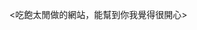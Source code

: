 <吃飽太閒做的網站，能幫到你我覺得很開心>
<html lang="zh-Hant">
  <head>
    <meta charset="utf-8" />
    <meta name="viewport" content="width=device-width, initial-scale=1" />
    <title>147測驗｜單一檔案版</title>
    <style>
                  /* 回首頁浮動按鈕 */
            #homeBtn {
        position: absolute;
        top: 100px;               /* 深色模式在20px，這裡放在它下方 */
        right: 20px;
        padding: 10px 20px;
        background: #28a745;
        color: #fff;
        border: none;
        border-radius: 8px;
        text-decoration: none;
        font-size: 1em;
        box-shadow: 0 4px 12px rgba(0,0,0,.15);
        transition: background .3s, transform .2s, box-shadow .2s;
        z-index: 1000;
      }
      #homeBtn:hover {
        background: #218838;
        transform: translateY(-2px);
        box-shadow: 0 6px 16px rgba(0,0,0,.25);
      }
      body.dark #homeBtn {
        background: #2e7d32;
      }
      body.dark #homeBtn:hover {
        background: #25652a;
      }

                  body {
                    font-family: Arial, sans-serif;
                    margin: 0;
                    padding: 40px;
                    font-size: 1.6em;
                    background: #f0f4f8;
                    color: #000;
                    transition: background-color 0.5s, color 0.5s;
                  }
                  body.dark { background: #121212; color: #fff; }
                  #container {
                    max-width: 1200px; margin: auto; background: #fff; padding: 40px;
                    border-radius: 20px; box-shadow: 0 0 10px rgba(0,0,0,.1);
                    transition: background-color .5s, color .5s;
                  }
                  body.dark #container { background: #1e1e1e; }
                  .hidden { display: none; }
                  h1, h2 { text-align: center; font-size: 2.4em; }
                  #rules {
                    background: #e9ecef; padding: 20px; margin-bottom: 40px;
                    border-radius: 10px; font-size: 1.2em;
                  }
                  body.dark #rules { background: #333; }
                  .btn {
                    background: #007bff; color: #fff; border: none; padding: 20px 40px;
                    margin: 10px; border-radius: 10px; cursor: pointer; font-size: 1.2em;
                    transition: background-color .3s;
                  }
                  .btn:hover { background: #0056b3; }
                  #leaveBtn { background: #dc3545; }
                  #progress, #timer { font-weight: bold; font-size: 1.4em; }
                  .progress-container {
                    background: #ddd; height: 10px; border-radius: 5px; margin-top: 20px; overflow: hidden;
                  }
                  body.dark .progress-container { background: #555; }
                  .progress-bar { height: 100%; width: 0; background: #007bff; transition: width .6s ease; }
                  .question { margin: 40px 0 20px; font-size: 1.8em; }
                  .options label { display: block; margin-bottom: 16px; font-size: 1.4em; }
                  table { width: 100%; border-collapse: collapse; margin-top: 40px; font-size: 1.2em; }
                  th, td { border: 1px solid #ccc; padding: 16px; text-align: left; }
                  tr.wrong { background-color: #ffe6e6; }
                  body.dark tr.wrong { background-color: #661111; }
                  #darkModeToggle {
                    position: absolute; top: 20px; right: 20px; padding: 10px 20px;
                    background: #333; color: #fff; border: none; border-radius: 8px; cursor: pointer; font-size: 1em;
                    transition: background .3s;
                  }
                  #darkModeToggle:hover { background: #555; }
    </style>
  </head>
  <body>
    <button id="darkModeToggle">深色模式 / Dark Mode</button>
    <a id="homeBtn" href="https://hisausage7.github.io/147test/" title="回首頁"
      >🏠 回首頁</a
    >

    <div id="container">
      <div id="welcome">
        <h1>147測驗M9校內考</h1>
        <div id="rules">
          <p><strong>考試注意事項 / Exam Rules:</strong></p>
          <p>
            1. 請輸入姓名後才能開始作答。 / You must enter your name to start
            the quiz.
          </p>
          <p>
            2. 考試限時80分鐘，自動倒數。 / The quiz is timed for 80 minutes,
            countdown starts immediately.
          </p>
          <p>
            3. 作答途中可隨時點擊「離開考試」提前結束。 / You can click "Leave
            Quiz" anytime to finish early.
          </p>
          <p>
            4. 完成後會自動顯示所有答題結果與成績。 / Results and scores will be
            displayed after completion.
          </p>
          <p>
            5. 答對題目顯示O，答錯題目顯示X。 / Correct answers will show O,
            incorrect answers will show X.
          </p>
          <p>
            6. 測驗過程為亂序出題。 / The test process was chaotic and
            disordered in setting questions.
          </p>
          <p>!版權及源代碼所有-航機系008沈崑宸!</p>
          <p>!僅作為自我測驗使用!</p>
        </div>
        <input
          type="text"
          id="nameInput"
          placeholder="輸入姓名 / Enter your name"
          style="width:100%;padding:8px;margin-bottom:10px;font-size:1.4em;"
        />
        <input
          type="number"
          id="questionLimit"
          placeholder="輸入題數,至多102題 / Enter number of questions"
          style="width:100%;padding:8px;margin-bottom:10px;font-size:1.4em;"
        />
        <button id="startBtn" class="btn">開始測驗 / Start Quiz</button>
      </div>

      <div id="quiz" class="hidden">
        <div>
          <span id="welcomeName"></span>
          <span id="timer" style="float:right">80:00</span>
        </div>
        <div id="progress">
          題數: <span id="current">0</span> / <span id="total">0</span>
        </div>
        <div class="progress-container">
          <div id="progressBar" class="progress-bar"></div>
        </div>
        <div class="question" id="questionText"></div>
        <div class="options" id="options"></div>
        <button id="prevBtn" class="btn" style="background:#6c757d">
          上一題 / Previous
        </button>
        <button id="leaveBtn" class="btn">離開考試 / Leave Quiz</button>
      </div>

      <div id="results" class="hidden">
        <h2>測驗結果 / Results</h2>
        <div>
          <button id="retryBtn" class="btn">重新開始 / Retry</button>
          <button id="showWrongBtn" class="btn" style="background:#ffc107">
            只看錯題 / Wrong Only
          </button>
          <button id="showAllBtn" class="btn">看全部結果 / Show All</button>
        </div>
        <table>
          <thead>
            <tr>
              <th>題目</th>
              <th>您的答案</th>
              <th>正確答案</th>
              <th>結果</th>
            </tr>
          </thead>
          <tbody id="resultsBody"></tbody>
        </table>
        <div
          id="scoreSummary"
          style="text-align:center;margin-top:20px;font-size:1.2em"
        ></div>
      </div>
    </div>

    <script>
      document.addEventListener("DOMContentLoaded", function () {
        const questions = [
          { question: "The area in the brain that processes information from the eyes is known as the visual:",
            options: ["A. centre", "B. nerve", "C. cortex"], answer: "C" },
          { question: "Long sighted people have an eyeball that is:",
            options: ["A. shorter than normal","B. longer than normal","C. oval"], answer: "A" },
          { question: "Peripheral vision occurs through the action of the:",
            options: ["A. cones","B. rods","C. cornea"], answer: "B" },
          { question: "When the intensity of light increases, the pupil of the eye will:",
            options: ["A. grow smaller","B. grow larger","C. not be affected"], answer: "A" },
          { question: "The region of the retina that produces the highest visual acuity is the:",
            options: ["A. periphery","B. fovea","C. choroid"], answer: "B" },
          { question: "When damage occurs to the eardrum or the ossicles, the type of deafness that may occur is known as:",
            options: ["A. presbycusis","B. noise induced hearing loss","C. conductive deafness"], answer: "C" },
          { question: "The otoliths in the inner ear detect:",
            options: ["A. angular movement","B. linear acceleration","C. high tone sound"], answer: "B" },
          { question: "The second action level that requires the use of warning signs occurs at:",
            options: ["A. 90db","B. 85db","C. 140db"], answer: "A" },
          { question: "The Time Weighted Average Sound Level (TWA) above which permanent deafness can occur is:",
            options: ["A. 80db","B. 90db","C. 150db"], answer: "B" },
          { question: "Balance is maintained by the action of the:",
            options: ["A. ossicles and the cochlea","B. tympanic and basilar membranes","C. otoliths and the semi-circular canals"], answer: "C" },
          { question: "Motor Programmes are stored in the:",
            options: ["A. long-term memory as behavioural sub-routines","B. short-term memory as reflex actions","C. sensory stores as automatic actions"], answer: "A" },
          { question: "The capacity of the short-term memory may be increased by:",
            options: ["A. rehearsing information","B. breaking information into 'chunks'","C. transferring information into long-term memory"], answer: "B" },
          { question: "The maximum number of unrelated items of information that can be stored in the working memory at any one time is normally limited to between:",
            options: ["A. 4 and 5","B. 5 and 9","C. 9 and 11"], answer: "B" },
          { question: "Information can be held in the working memory for:",
            options: ["A. 5 to 10 minutes","B. 1 to 2 seconds","C. 10 to 20 seconds"], answer: "C" },
          { question: "Amnesia tends to affect the:",
            options: ["A. episodic memory","B. echoic memory","C. semantic memory"], answer: "A" },
          { question: "Overhearing your name mentioned whilst engaged in a separate conversation is known as:",
            options: ["A. focused attention","B. divided attention","C. cocktail party effect"], answer: "C" },
          { question: "The most accurate and enduring part of the long-term memory is the:",
            options: ["A. semantic memory","B. episodic memory","C. iconic memory"], answer: "A" },
          { question: "We need an attention gaining mechanism because the:",
            options: ["A. episodic memory is unreliable","B. capacity of the sensory stores is limited","C. capacity of the working memory store is limited"], answer: "C" },
          { question: "Claustrophobia is associated with:",
            options: ["A. confined spaces","B. heights","C. body measurements"], answer: "A" },
          { question: "The distance that a person with normal hearing should be able to hear an average conversational voice in a quiet room is:",
            options: ["A. three metres or nine feet","B. two metres or six feet","C. four metres or twelve feet"], answer: "B" },
          { question: "The term 'risky shift' is:",
            options: ["A. the early morning shift","B. a shift that has experienced disrupted sleep patterns","C. the tendency of a group to make a more risky decision than an individual"], answer: "C" },
          { question: "The behaviour of an individual working as an aircraft engineer is ideally:",
            options: ["A. goal and person directed","B. goal directed only","C. person directed only"], answer: "A" },
          { question: "When a democratic leader has to reach a non-urgent decision he/she would:",
            options: ["A. make the decision and then tell the group","B. invite suggestions from the group and then make the decision","C. leave the group to make the decision"], answer: "B" },
          { question: "Personality is:",
            options: ["A. resistant to change","B. easily modified by experience","C. easily changed by discipline"], answer: "A" },
          { question: "A person is more likely to comply with a decision made by someone with:",
            options: ["A. more experience","B. higher status","C. a stronger personality"], answer: "B" },
          { question: "A decision made by a group, compared to that made by an individual tends to be:",
            options: ["A. worse and over-cautious","B. better but less extreme","C. better but more extreme"], answer: "C" },
          { question: "If you are a good leader you will ideally make people:",
            options: ["A. do what they do not want to do","B. want to do what you want them to do","C. want to do what they want to do"], answer: "B" },
          { question: "When an individual feels driven to conform to colleague's views it is normally as result of:",
            options: ["A. groupthink","B. group culture","C. peer pressure"], answer: "C" },
          { question: "Diffusion of responsibility occurs when:",
            options: ["A. each team member assumes someone else is going to do the work","B. there is no appointed leader","C. two groups are engaged on one task"], answer: "A" },
          { question: "The desire of a group to reach collective agreement at the expense of rational decision making is called:",
            options: ["A. The Hawthorne Effect","B. Groupthink","C. Peer pressure"], answer: "B" },
          { question: "An individual who relies on his/her lack of effort going unnoticed within the collective effort of a group is engaging in:",
            options: ["A. peer pressure","B. group polarisation","C. social loafing"], answer: "C" },
          { question: "A manager who permits staff to make their own decisions within prescribed limits is exercising:",
            options: ["A. permissive leadership","B. democratic leadership","C. autocratic leadership"], answer: "A" },
          { question: "In the hierarchy of human needs the initial needs are:",
            options: ["A. self-esteem","B. physical","C. social"], answer: "B" },
          { question: "When a certifying engineer signs a Certificate of Release to Service for work done by non-certifying staff, the responsibility for the actual work done:",
            options: ["A. remains with those who carried it out","B. passes to the supervisor of the work","C. passes to the person making the certifying signature"], answer: "C" },
          { question: "The correct sequence for managing a task is:",
            options: ["A. organise, motivate, plan and control","B. plan, organise, motivate and control","C. plan, control, organise and motivate"], answer: "B" },
          { question: "The culture of an organisation is the:",
            options: ["A. way they do things","B. type of work they do","C. management structure"], answer: "A" },
          { question: "Group polarisation results in:",
            options: ["A. more extreme decisions","B. less extreme decisions","C. no decisions"], answer: "A" },
          { question: "An organisation acquires a safety culture when:",
            options: ["A. it is introduced as company policy","B. it develops amongst the staff","C. it is included in the Mission Statement"], answer: "B" },
          { question: "Motivation is:",
            options: ["A. making an individual to do something","B. how quickly an individual does something","C. the individual's will to do something"], answer: "C" },
          { question: "Circadian rhythms have a time cycle of approximately:",
            options: ["A. 7 days","B. 23 hours","C. 25 hours"], answer: "C" },
          { question: "The cycle of REM sleep occurs every:",
            options: ["A. 60 minutes","B. 90 minutes","C. 30 minutes"], answer: "B" },
          { question: "A person is classified as being obese if their body mass index is over:",
            options: ["A. 30","B. 25","C. 20"], answer: "A" },
          { question: "When a person is short of oxygen and compensates by increasing their rate and depth of breathing, the process is called:",
            options: ["A. anoxia","B. hypoxia","C. hyperventilation"], answer: "C" },
          { question: "When taking a new prescribed medication for the first time you should:",
            options: ["A. give it a 24 hour trial before reporting for duty","B. not report for duty until you have completed the course","C. carry on as normal"], answer: "A" },
          { question: "One unit of alcohol is roughly equivalent to",
            options: ["A. half a pint of beer or a 125ml glass of wine or a single measure of spirit",
                     "B. one pint of beer or 250ml glass of wine or a double measure of spirit",
                     "C. one pint of beer or a half standard glass of wine or spirit"], answer: "A" },
          { question: "The effect of 'Jet Lag' is more pronounced when you fly:",
            options: ["A. South to North","B. East to West","C. West to East"], answer: "C" },
          { question: "Oxygen is used in the human body to:",
            options: ["A. cleanse the blood of impurities","B. oxidise food and produce energy","C. produce carbon dioxide to regulate breathing"], answer: "B" },
          { question: "The minimum recommended amount of exercise a person should engage in to reduce the risk of heart disease is:",
            options: ["A. three twenty minute sessions a week that double the heart rate",
                      "B. one thirty minute session a day at double the heart rate",
                      "C. ten miles walking a week at triple the heart rate"], answer: "A" },
          { question: "A person who drinks alcohol to alleviate the symptoms of stress is engaging in:",
            options: ["A. coping strategy","B. defence strategy","C. diversion strategy"], answer: "B" },
          { question: "REM sleep is used to:",
            options: ["A. restore body tissue","B. raise body temperature","C. strengthen and organise the memory"], answer: "C" },
          { question: "In the normal Circadian rhythm, the period of lowest performance occurs around:",
            options: ["A. 5am","B. 3pm","C. midnight"], answer: "A" },
          { question: "The recommended cycle for a rolling shift pattern would be:",
            options: ["A. night shift to late shift to early shift",
                      "B. early shift to late shift to night shift",
                      "C. late shift to early shift to night shift"], answer: "B" },
          { question: "In the sleep credit system one hour of good quality sleep is worth:",
            options: ["A. one hour of activity","B. four hours of activity","C. two hours of activity"], answer: "C" },
          { question: "The majority of stage 2 to 4 sleep occurs:",
            options: ["A. in the later part of the sleep period",
                      "B. in the early part of the sleep period",
                      "C. throughout the sleep period"], answer: "B" },
          { question: "If a person is awakened halfway through the sleep period they will be deprived mainly of:",
            options: ["A. REM and stage 2 sleep","B. non-REM sleep","C. stage 2 to 4 and non-REM sleep"], answer: "A" },
          { question: "Oxygen is passed into the bloodstream in the:",
            options: ["A. trachea in the throat","B. aorta in the heart","C. alveoli in the lungs"], answer: "C" },
          { question: "Good stress management involves:",
            options: ["A. developing a defence strategy","B. identifying the stressor and coping","C. avoiding stress"], answer: "B" },
          { question: "The use of 'pep' pills by an aircraft engineer when working is:",
            options: ["A. recommended during night shifts to reduce risk of error",
                      "B. permitted only when prescribed by a doctor",
                      "C. not permitted"], answer: "C" },
          { question: "After a long night shift, the recommended meal would be:",
            options: ["A. high in proteins","B. low in carbohydrates","C. high in carbohydrates"], answer: "C" },
          { question: "An excessive noise level would increase a person's performance:",
            options: ["A. during high arousal periods","B. during low arousal periods","C. never"], answer: "C" },
          { question: "A general guide to assist in judging when ear defenders are required when working in a hangar environment is when:",
            options: ["A. you are not able to hear clearly a conversational voice at 6 feet or 2m",
                      "B. the noise level causes temporary deafness",
                      "C. when you cannot hear clearly a shouted voice at 6 feet or 2m"], answer: "A" },
          { question: "White finger syndrome is:",
            options: ["A. a disorder of the finger caused by continuous use of vibratory tools",
                      "B. an accumulation of white blood cells in the fingers",
                      "C. an allergic reaction to the pigments in white paint"], answer: "A" },
          { question: "The high frequency ultra-sounds that are emitted by jet engines are:",
            options: ["A. not injurious to the hearing","B. always injurious to the hearing","C. only injurious if they are heard"], answer: "B" },
          { question: "COSHH assessment defines the hazards, limits and protection requirements for:",
            options: ["A. the general use of substances found in the work place",
                      "B. local exhaust ventilation systems",
                      "C. the use of a hazardous substance in a work process in a given work location"], answer: "C" },
          { question: "Poor lighting conditions will:",
            options: ["A. not affect colour vision but will reduce the ability to detect fine detail",
                      "B. affect colour vision and the ability to detect fine detail",
                      "C. affect colour vision but will not affect the ability to detect fine detail"], answer: "B" },
          { question: "Hypothermia is a condition that is associated with:",
            options: ["A. low body temperature","B. high body temperature","C. heat stroke"], answer: "A" },
          { question: "The low frequency range of vibration that is most injurious to the hands is:",
            options: ["A. 20 Hz to 20 kHz","B. 50 Hz to 150 Hz","C. 0.5 kHz to 150 kHz"], answer: "B" },
          { question: "The components of a working environment are:",
            options: ["A. the physical environment, the social environment and the tasks",
                      "B. noise, illumination, fumes and vibration",
                      "C. the hangar and office accommodation"], answer: "A" },
          { question: "If the working environment on line maintenance reaches an unacceptable level:",
            options: ["A. more time should be allotted to tasks",
                      "B. more personnel should be assigned to tasks",
                      "C. work should be suspended until satisfactory conditions are re-established"], answer: "C" },
          { question: "If an engineer suspects the presence of fumes in the work area, he/she should:",
            options: ["A. don a suitable respirator before continuing with work",
                      "B. warn colleagues and the supervisor and evacuate the area",
                      "C. not use equipment that could create sparks"], answer: "B" },
          { question: "When someone is working in an enclosed space they:",
            options: ["A. should comply with the maintenance manual",
                      "B. should be instructed on the possible hazards",
                      "C. require extra supervision and communication"], answer: "C" },
          { question: "The major risk encountered when carrying out repetitive work is that personnel can become:",
            options: ["A. complacent","B. too specialised","C. bored"], answer: "A" },
          { question: "Ergonomics is a study of:",
            options: ["A. the musculoskeletal system",
                      "B. people in relation to their working environment",
                      "C. timescales in relation to work processes"], answer: "B" },
          { question: "Visual inspection of a structure should be ideally carried out:",
            options: ["A. in one uninterrupted period to avoid breaking concentration",
                      "B. in reduced lighting to avoid straining the eyes",
                      "C. in short discrete periods with frequent breaks"], answer: "C" },
          { question: "Errors made during visual inspection are likely to be due to:",
            options: ["A. vision being the least sensitive stimuli","B. lack of concentration","C. eyestrain"], answer: "B" },
          { question: "The best visual scan pattern is to:",
            options: ["A. make random eye movements","B. keep the head still when moving the eyes","C. make frequent eye movements"], answer: "C" },
          { question: "A complex system in terms of one person's conception of it is said to be:",
            options: ["A. opaque","B. transparent","C. easily understood"], answer: "A" },
          { question: "The Hawthorne Effect is linked to:",
                  options: ["A. perceived recognition", "B. poor working conditions","C. regular working hours"], answer: "A" },
          { question: "Good communication skills should be possessed by the:",
            options: ["A. sender and the recipient","B. sender only","C. recipient only"], answer: "A" },
          { question: "Information on an urgent safety-related maintenance action can be disseminated by:",
            options: ["A. locally authorised hand-written amendment to the maintenance manual",
                      "B. alert bulletin from a manufacturer",
                      "C. formal revision procedure to the maintenance manual only"], answer: "B" },
          { question: "Records of completed work should be completed:",
            options: ["A. at shift handovers","B. at the end of a maintenance task","C. progressively as the work is carried out"], answer: "C" },
          { question: "Backup discs or tapes of maintenance records kept on computers should be held:",
            options: ["A. at the computer terminal","B. in a separate location","C. by the supervisor"], answer: "B" },
          { question: "The effective dissemination of information is an essential part of the:",
            options: ["A. safety culture","B. team culture","C. Integrated Maintenance Information System"], answer: "A" },
          { question: "An alerting system for a vital aircraft system failure should ideally be:",
            options: ["A. a warning light","B. a dolls eye","C. an audio warning"], answer: "C" },
          { question: "The behaviour pattern of an individual carrying out a standard maintenance procedure would be:",
            options: ["A. rule-based","B. skill-based","C. motor-based"], answer: "A" },
          { question: "A motor programme is:",
            options: ["A. rule-based behaviour that requires no conscious thought",
                      "B. a learned behaviour that does not require conscious thought",
                      "C. skill-based behaviour that requires conscious thought"], answer: "B" },
          { question: "When carrying out a cockpit drill in response to an engine fire warning you are using:",
            options: ["A. rule-based behaviour","B. skill-based behaviour","C. knowledge-based behaviour"], answer: "A" },
          { question: "The biggest risk of error associated with using checklists is that:",
            options: ["A. they can be misread","B. they can invoke automatic responses","C. the user may be distracted"], answer: "B" },
          { question: "Skill-based behaviour is associated with:",
            options: ["A. experience","B. rules","C. motor programmes"], answer: "C" },
          { question: "An individual who has developed his/her own unauthorised way of regularly performing a task is:",
            options: ["A. in routine violation","B. using initiative","C. unintentionally in error"], answer: "A" },
          { question: "A wrongly set torque wrench would most likely produce a",
            options: ["A. variable error","B. constant error","C. Type 1 error"], answer: "B" },
          { question: "An inspector who fails to detect a fault and passes an item as serviceable when it is not has made a:",
            options: ["A. latent error","B. active error","C. Type II error"], answer: "C" },
          { question: "A Maintenance Error Management System (MEMS) is used to:",
            options: ["A. investigate reports on all incidents and accidents",
                      "B. process Mandatory Occurrence Reports (MORs) only",
                      "C. investigate Confidential Human Incident Reports (CHIRP) only"], answer: "A" },
          { question: "When a mechanic inadvertently carries out a procedure that is no longer current he/she has made an error connected to:",
            options: ["A. optimised violation","B. environmental capture","C. reversionary behaviour"], answer: "C" },
          { question: "Violations are errors that are:",
            options: ["A. always unintentional","B. always intentional","C. intentional or unintentional"], answer: "B" },
          { question: "The duty of care for the health and safety of people at work rests with:",
            options: ["A. employers only","B. the Health and Safety Executive","C. employers and employees"], answer: "C" },
          { question: "The three basic steps in dealing with an emergency are:",
            options: ["A. assess, make safe and then summon assistance",
                      "B. make safe, summon assistance and then assess",
                      "C. summon assistance, assess and then make safe"], answer: "A" },
          { question: "When dealing with an emergency, the first priority is to protect:",
            options: ["A. buildings and equipment","B. yourself and others","C. others only"], answer: "B" },
          { question: "When evacuating casualties you would first move:",
            options: ["A. walking wounded","B. fatalities","C. the most seriously wounded if incapacitated"], answer: "A" },
          { question: "When faced with casualties that have been overcome with gas, you should:",
            options: ["A. treat the casualties, ventilate the area and then turn off the gas supply",
                      "B. turn off the gas supply, ventilate the area and then treat the casualties",
                      "C. ventilate the area, treat the casualties and then turn off the gas supply"], answer: "B" },
          { question: "Hazards found in the workplace are the result of unsafe:",
            options: ["A. human conditions only","B. environmental conditions only","C. human and environmental conditions"], answer: "C" },
            {
        question: "What constitutes a good handover?",
        options: ["A. Verbal", "B. Written", "C. Written plus verbal"],
        answer: "C",
      },
        ];

        function shuffle(array) {
          for (let i = array.length - 1; i > 0; i--) {
            const j = Math.floor(Math.random() * (i + 1));
            [array[i], array[j]] = [array[j], array[i]];
          }
          return array;
        }

        let shuffledQuestions;
        let current = 0, total = 0, timer = 80 * 60, interval, answers = [];

        function fmtTime(s) {
          const m = Math.floor(s / 60).toString().padStart(2, "0");
          const sec = (s % 60).toString().padStart(2, "0");
          return m + ":" + sec;
        }

        const startBtn = document.getElementById("startBtn");
        const prevBtn = document.getElementById("prevBtn");
        const leaveBtn = document.getElementById("leaveBtn");
        const retryBtn = document.getElementById("retryBtn");
        const showWrongBtn = document.getElementById("showWrongBtn");
        const showAllBtn = document.getElementById("showAllBtn");
        const darkModeToggle = document.getElementById("darkModeToggle");
        const progressBar = document.getElementById("progressBar");

        startBtn.addEventListener("click", () => {
          const n = document.getElementById("nameInput").value.trim();
          const qLimit = parseInt(document.getElementById("questionLimit").value);

          if (!n) return alert("請輸入姓名 / Enter your name");
          if (!qLimit || qLimit <= 0) return alert("請輸入要作答的題數,最多105題 / Enter number of questions");

          shuffledQuestions = shuffle([...questions]).slice(0, Math.min(qLimit, questions.length));
          total = shuffledQuestions.length;
          current = 0; answers = []; timer = 80 * 60;

          document.getElementById("welcome").classList.add("hidden");
          document.getElementById("quiz").classList.remove("hidden");
          document.getElementById("welcomeName").innerText = "歡迎: " + n;
          document.getElementById("total").innerText = total;
          updateProgress();

          interval = setInterval(() => {
            if (timer > 0) {
              timer--;
              document.getElementById("timer").innerText = fmtTime(timer);
            } else {
              clearInterval(interval);
              finish();
            }
          }, 1000);

          showQ();
        });

        prevBtn.addEventListener("click", () => {
          if (current > 0) {
            current--;
            answers.pop();
            showQ();
          }
        });

        leaveBtn.addEventListener("click", finish);
        retryBtn.addEventListener("click", () => location.reload());
        showWrongBtn.addEventListener("click", filterResultsWrong);
        showAllBtn.addEventListener("click", showAllResults);
        darkModeToggle.addEventListener("click", () => document.body.classList.toggle("dark"));

        function showQ() {
          if (current >= total) return finish();
          document.getElementById("current").innerText = current + 1;
          updateProgress();

          const q = shuffledQuestions[current];
          document.getElementById("questionText").innerText = q.question;

          const optDiv = document.getElementById("options");
          optDiv.innerHTML = "";

          let optionsWithFlag = q.options.map((option) => ({
            text: option,
            isAnswer: option.charAt(0) === q.answer,
          }));
          optionsWithFlag = shuffle(optionsWithFlag);

          optionsWithFlag.forEach((opt) => {
            const lbl = document.createElement("label");
            const rd = document.createElement("input");
            rd.type = "radio";
            rd.name = "opt";
            rd.value = opt.text;
            rd.onchange = () => {
              answers.push({
                q,
                selectedText: opt.text,
                correctText: q.options.find((optItem) => optItem.charAt(0) === q.answer),
                correct: opt.isAnswer,
              });
              current++;
              showQ();
            };
            lbl.append(rd, " ", opt.text);
            optDiv.append(lbl);
          });
        }

        function updateProgress() {
          const percent = (current / total) * 100;
          progressBar.style.width = percent + "%";
        }

        function finish() {
          clearInterval(interval);
          document.getElementById("quiz").classList.add("hidden");
          document.getElementById("results").classList.remove("hidden");
          renderResults(answers);
          document.getElementById("scoreSummary").innerText =
            `答對 ${answers.filter((a) => a.correct).length} 題 / 已作答 ${answers.length} 題 / 共 ${total} 題`;
          window.scrollTo({ top: 0, behavior: "smooth" });
        }

        function renderResults(data) {
          const tb = document.getElementById("resultsBody");
          tb.innerHTML = "";
          data.forEach((a) => {
            const tr = document.createElement("tr");
            tr.innerHTML = `
              <td>${a.q.question}</td>
              <td>${a.selectedText}</td>
              <td>${a.correctText}</td>
              <td>${a.correct ? "O" : "X"}</td>
            `;
            if (!a.correct) tr.classList.add("wrong");
            tb.append(tr);
          });
        }

        function filterResultsWrong() { renderResults(answers.filter((a) => !a.correct)); }
        function showAllResults() { renderResults(answers); }
      });
    </script>
  </body>
</html>
